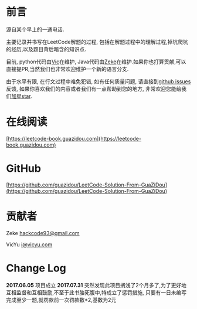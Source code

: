 # 前言

源自某个早上的一通电话.

主要记录并书写在LeetCode解题的过程, 包括在解题过程中的理解过程,掉坑爬坑的经历,以及题目背后暗含的知识点.

目前, python代码由[Vic](https://github.com/vic020)在维护, Java代码由[Zeke](https://github.com/zeke93)在维护.如果你也打算贡献,可以直接提PR,当然我们也非常欢迎维护一个新的语言分支.

由于水平有限, 在行文过程中难免犯错, 如有任何质量问题, 请直接到[github issues](https://github.com/guazidou/LeetCode-Solution-From-GuaZiDou/issues)反馈, 如果你喜欢我们的内容或者我们有一点帮助到您的地方, 非常欢迎您能给我们[加星star](https://github.com/guazidou/LeetCode-Solution-From-GuaZiDou).

# 在线阅读
[https://leetcode-book.guazidou.com](https://leetcode-book.guazidou.com)

# GitHub
[https://github.com/guazidou/LeetCode-Solution-From-GuaZiDou](https://github.com/guazidou/LeetCode-Solution-From-GuaZiDou)

# 贡献者

Zeke [hackcode93@gmail.com](mailto:hackcode93@gmail.com)

VicYu [i@vicyu.com](/i@vicyu.com)

# Change Log
**2017.06.05** 项目成立
**2017.07.31** 突然发现此项目搁浅了2个月多了,为了更好地互相监督和互相鼓励,不至于此书胎死腹中,特成立了惩罚措施, 只要有一日未编写完成至少一题,就罚款前一次罚款数*2,基数为2元